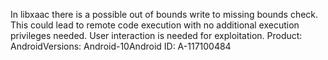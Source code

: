 In libxaac there is a possible out of bounds write to missing bounds check. This could lead to remote code execution with no additional execution privileges needed. User interaction is needed for exploitation. Product: AndroidVersions: Android-10Android ID: A-117100484